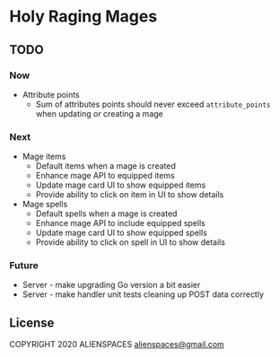 # Holy Raging Mages

## TODO

### Now

* Attribute points
  * Sum of attributes points should never exceed `attribute_points` when updating or creating a mage

### Next

* Mage items
  * Default items when a mage is created
  * Enhance mage API to equipped items
  * Update mage card UI to show equipped items
  * Provide ability to click on item in UI to show details
* Mage spells
  * Default spells when a mage is created
  * Enhance mage API to include equipped spells
  * Update mage card UI to show equipped spells
  * Provide ability to click on spell in UI to show details

### Future

* Server - make upgrading Go version a bit easier
* Server - make handler unit tests cleaning up POST data correctly

## License

COPYRIGHT 2020 ALIENSPACES alienspaces@gmail.com
